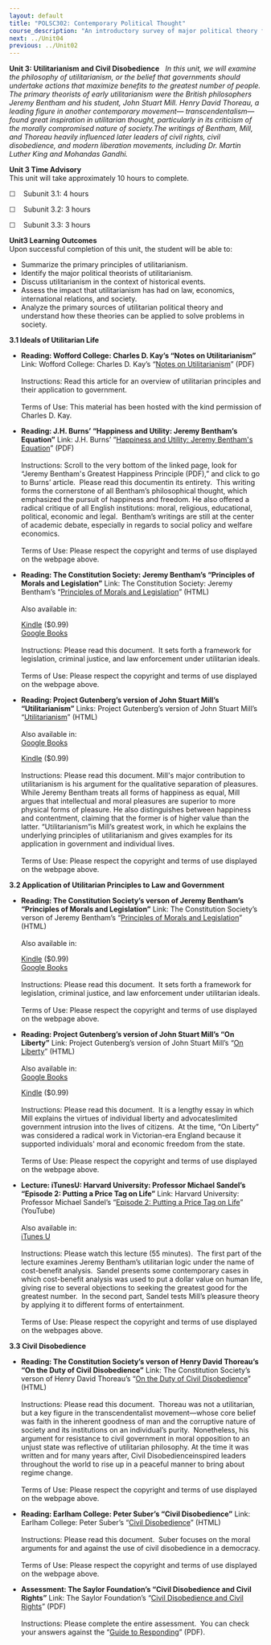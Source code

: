 ```yaml
---
layout: default
title: "POLSC302: Contemporary Political Thought"
course_description: "An introductory survey of major political theory from the 18th century to the present. Themes include governance, property ownership and redistribution, free enterprise, individual liberty, justice, and responsibility for the common welfare."
next: ../Unit04
previous: ../Unit02
---
```

**Unit 3: Utilitarianism and Civil Disobedience** <span id="3"></span> 
*In this unit, we will examine the philosophy of utilitarianism, or the
belief that governments should undertake actions that maximize benefits
to the greatest number of people.  The primary theorists of early
utilitarianism were the British philosophers Jeremy Bentham and his
student, John Stuart Mill. Henry David Thoreau, a leading figure in
another contemporary movement— transcendentalism—found great inspiration
in utilitarian thought, particularly in its criticism of the morally
compromised nature of society.The writings of Bentham, Mill, and Thoreau
heavily influenced later leaders of civil rights, civil disobedience,
and modern liberation movements, including Dr. Martin Luther King and
Mohandas Gandhi.*

**Unit 3 Time Advisory**  
This unit will take approximately 10 hours to complete.

☐    Subunit 3.1: 4 hours

☐    Subunit 3.2: 3 hours

☐    Subunit 3.3: 3 hours

**Unit3 Learning Outcomes**  
Upon successful completion of this unit, the student will be able to:

-   Summarize the primary principles of utilitarianism.
-   Identify the major political theorists of utilitarianism.
-   Discuss utilitarianism in the context of historical events.
-   Assess the impact that utilitarianism has had on law, economics,
    international relations, and society.
-   Analyze the primary sources of utilitarian political theory and
    understand how these theories can be applied to solve problems in
    society.

**3.1 Ideals of Utilitarian Life** <span id="3.1"></span> 
-   **Reading: Wofford College: Charles D. Kay’s “Notes on
    Utilitarianism”**
    Link: Wofford College: Charles D. Kay’s “[Notes on
    Utilitarianism](http://www.saylor.org/site/wp-content/uploads/2011/08/Polsc302-3.1-Reading-CharlesDKay.pdf)”
    (PDF)  
        
     Instructions: Read this article for an overview of utilitarian
    principles and their application to government.  
        
     Terms of Use: This material has been hosted with the kind
    permission of Charles D. Kay.

-   **Reading: J.H. Burns’ “Happiness and Utility: Jeremy Bentham’s
    Equation”**
    Link: J.H. Burns’ “[Happiness and Utility: Jeremy Bentham's
    Equation](http://www.utilitarianism.com/jeremy-bentham/)” (PDF)  
        
     Instructions: Scroll to the very bottom of the linked page, look
    for “Jeremy Bentham's Greatest Happiness Principle (PDF),” and click
    to go to Burns’ article.  Please read this documentin its entirety.
     This writing forms the cornerstone of all Bentham’s philosophical
    thought, which emphasized the pursuit of happiness and freedom. He
    also offered a radical critique of all English institutions: moral,
    religious, educational, political, economic and legal.  Bentham’s
    writings are still at the center of academic debate, especially in
    regards to social policy and welfare economics.  
        
     Terms of Use: Please respect the copyright and terms of use
    displayed on the webpage above.

-   **Reading: The Constitution Society: Jeremy Bentham’s “Principles of
    Morals and Legislation”**
    Link: The Constitution Society: Jeremy Bentham’s “[Principles of
    Morals and Legislation](http://www.constitution.org/jb/pml.htm)”
    (HTML)  
        
     Also available in:  

    [Kindle](http://www.amazon.com/Introduction-Principles-Morals-Legislation-ebook/dp/B003JTHQJC/ref=sr_1_1?ie=UTF8&m=AG56TWVU5XWC2&s=digital-text&qid=1299164857&sr=1-1) ($0.99)  
     [Google
    Books](http://books.google.com/books?id=EfQJAAAAIAAJ&printsec=frontcover&dq=bentham+principles+of+morals&hl=en&ei=Cq9vTZ7CEcnOgAfajJ1S&sa=X&oi=book_result&ct=result&resnum=1&ved=0CDAQ6AEwAA#v=onepage&q&f=false)  
        
     Instructions: Please read this document.  It sets forth a framework
    for legislation, criminal justice, and law enforcement under
    utilitarian ideals.  
        
     Terms of Use: Please respect the copyright and terms of use
    displayed on the webpage above.

-   **Reading: Project Gutenberg’s version of John Stuart Mill’s
    “Utilitarianism”**
    Links: Project Gutenberg’s version of John Stuart Mill’s
    “[Utilitarianism](http://www.gutenberg.org/files/11224/11224-h/11224-h.htm)”
    (HTML)  
        
     Also available in:  
     [Google
    Books](http://books.google.com/books?id=lyUCAAAAQAAJ&printsec=frontcover&dq=utilitarianism&hl=en&ei=W65vTdGKLpTTgQfvoZTOCg&sa=X&oi=book_result&ct=result&resnum=2&ved=0CDEQ6AEwAQ#v=onepage&q&f=false)  

    [Kindle](http://www.amazon.com/Utilitarianism-ebook/dp/B000JML2X8/ref=sr_1_1?ie=UTF8&m=AG56TWVU5XWC2&s=digital-text&qid=1299164797&sr=1-1)
    ($0.99)  
        
     Instructions: Please read this document. Mill's major contribution
    to utilitarianism is his argument for the qualitative separation of
    pleasures. While Jeremy Bentham treats all forms of happiness as
    equal, Mill argues that intellectual and moral pleasures are
    superior to more physical forms of pleasure. He also distinguishes
    between happiness and contentment, claiming that the former is of
    higher value than the latter. “Utilitarianism”is Mill’s greatest
    work, in which he explains the underlying principles of
    utilitarianism and gives examples for its application in government
    and individual lives.  
        
     Terms of Use: Please respect the copyright and terms of use
    displayed on the webpage above.

**3.2 Application of Utilitarian Principles to Law and Government**
<span id="3.2"></span> 
-   **Reading: The Constitution Society’s verson of Jeremy Bentham’s
    “Principles of Morals and Legislation”**
    Link: The Constitution Society’s verson of Jeremy Bentham’s
    “[Principles of Morals and
    Legislation](http://www.constitution.org/jb/pml.htm)” (HTML)  
        
     Also available in:  

    [Kindle](http://www.amazon.com/Introduction-Principles-Morals-Legislation-ebook/dp/B003JTHQJC/ref=sr_1_1?ie=UTF8&m=AG56TWVU5XWC2&s=digital-text&qid=1299164857&sr=1-1)
    ($0.99)  
     [Google
    Books](http://books.google.com/books?id=EfQJAAAAIAAJ&printsec=frontcover&dq=bentham+principles+of+morals&hl=en&ei=Cq9vTZ7CEcnOgAfajJ1S&sa=X&oi=book_result&ct=result&resnum=1&ved=0CDAQ6AEwAA#v=onepage&q&f=false)  
        
     Instructions: Please read this document.  It sets forth a framework
    for legislation, criminal justice, and law enforcement under
    utilitarian ideals.  
        
     Terms of Use: Please respect the copyright and terms of use
    displayed on the webpage above.

-   **Reading: Project Gutenberg’s version of John Stuart Mill’s “On
    Liberty”**
    Link: Project Gutenberg’s version of John Stuart Mill’s “[On
    Liberty](http://www.gutenberg.org/ebooks/34901)” (HTML)  
        
     Also available in:  
     [Google
    Books](http://books.google.com/books?id=3xARAAAAYAAJ&printsec=frontcover&dq=mill+on+liberty&hl=en&ei=RLBvTeboA4-RgQfH8vRI&sa=X&oi=book_result&ct=result&resnum=1&ved=0CCgQ6AEwAA#v=onepage&q&f=false)  

    [Kindle](http://www.amazon.com/On-Liberty-mobi-ebook/dp/B004L9KSB2/ref=tmm_kin_title_0?ie=UTF8&m=AG56TWVU5XWC2&qid=1299608427&sr=1-1)
    ($0.99)  
        
     Instructions: Please read this document.  It is a lengthy essay in
    which Mill explains the virtues of individual liberty and
    advocateslimited government intrusion into the lives of citizens.
     At the time, “On Liberty” was considered a radical work in
    Victorian-era England because it supported individuals' moral and
    economic freedom from the state.  
        
     Terms of Use: Please respect the copyright and terms of use
    displayed on the webpage above.

-   **Lecture: iTunesU: Harvard University: Professor Michael Sandel’s
    “Episode 2: Putting a Price Tag on Life”**
    Link: Harvard University: Professor Michael Sandel’s “[Episode 2:
    Putting a Price Tag on
    Life](http://www.youtube.com/watch?v=0O2Rq4HJBxw)” (YouTube)  
        
     Also available in:  
     [iTunes
    U](http://itunes.apple.com/itunes-u/justice-michael-sandel-episodes/id379064095)  
        
     Instructions: Please watch this lecture (55 minutes).  The first
    part of the lecture examines Jeremy Bentham’s utilitarian logic
    under the name of cost-benefit analysis.  Sandel presents some
    contemporary cases in which cost-benefit analysis was used to put a
    dollar value on human life, giving rise to several objections to
    seeking the greatest good for the greatest number.  In the second
    part, Sandel tests Mill’s pleasure theory by applying it to
    different forms of entertainment.  
        
     Terms of Use: Please respect the copyright and terms of use
    displayed on the webpages above.

**3.3 Civil Disobedience** <span id="3.3"></span> 
-   **Reading: The Constitution Society’s verson of Henry David
    Thoreau’s “On the Duty of Civil Disobedience”**
    Link: The Constitution Society’s verson of Henry David Thoreau’s
    “[On the Duty of Civil
    Disobedience](http://www.constitution.org/civ/civildis.htm)”
    (HTML)  
        
     Instructions: Please read this document.  Thoreau was not a
    utilitarian, but a key figure in the transcendentalist
    movement—whose core belief was faith in the inherent goodness of man
    and the corruptive nature of society and its institutions on an
    individual’s purity.  Nonetheless, his argument for resistance to
    civil government in moral opposition to an unjust state was
    reflective of utilitarian philosophy. At the time it was written and
    for many years after, Civil Disobedienceinspired leaders throughout
    the world to rise up in a peaceful manner to bring about regime
    change.    
        
     Terms of Use: Please respect the copyright and terms of use
    displayed on the webpage above.

-   **Reading: Earlham College: Peter Suber’s “Civil Disobedience”**
    Link: Earlham College: Peter Suber’s “[Civil
    Disobedience](http://www.earlham.edu/~peters/writing/civ-dis.htm)”
    (HTML)  
        
     Instructions: Please read this document.  Suber focuses on the
    moral arguments for and against the use of civil disobedience in a
    democracy.  
        
     Terms of Use: Please respect the copyright and terms of use
    displayed on the webpage above.

-   **Assessment: The Saylor Foundation’s “Civil Disobedience and Civil
    Rights”**
    Link: The Saylor Foundation’s “[Civil Disobedience and Civil
    Rights](http://www.saylor.org/site/wp-content/uploads/2012/08/POLSC302.Civil-Disobedience-and-Civil-Rights-Assessment.FINAL_.pdf)”
    (PDF)  
        
     Instructions: Please complete the entire assessment.  You can check
    your answers against the “[Guide to
    Responding](http://www.saylor.org/site/wp-content/uploads/2012/01/POLSC302.Civil-Disobedience-and-Civil-Rights.Guide-to-Responding.FINAL_.pdf)”
    (PDF).


